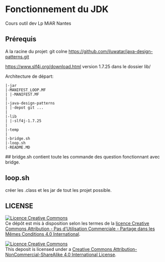 # Fonctionnement du JDK
Cours outil dev
Lp MiAR Nantes

## Prérequis
A la racine du projet:
git colne https://github.com/iluwatar/java-design-patterns.git

https://www.slf4j.org/download.html version 1.7.25 dans le dossier lib/

Architecture de départ:
```
|-jar  
|-MANIFEST_LOOP.MF  
| |-MANIFEST.MF  
|  
|-java-design-patterns  
| |-depot git ...  
|  
|-lib  
| |-slf4j-1.7.25  
|  
|-temp  
|  
|-bridge.sh
|-loop.sh
|-README.MD
```

## bridge.sh
contient toute les commande des question fonctionnant avec bridge.

## loop.sh
créer les .class et les jar de tout les projet possible.

## LICENSE
[![Licence Creative Commons](https://i.creativecommons.org/l/by-nc-sa/4.0/88x31.png)](https://creativecommons.org/licenses/by-nc-sa/4.0/deed.fr)  
Ce dépôt est mis à disposition selon les termes de la [licence Creative Commons Attribution - Pas d’Utilisation Commerciale - Partage dans les Mêmes Conditions 4.0 International](https://creativecommons.org/licenses/by-nc-sa/4.0/deed.fr).

[![Licence Creative Commons](https://i.creativecommons.org/l/by-nc-sa/4.0/88x31.png)](http://creativecommons.org/licenses/by-nc-sa/4.0/)  
This deposit is licensed under a [Creative Commons Attribution-NonCommercial-ShareAlike 4.0 International License](http://creativecommons.org/licenses/by-nc-sa/4.0/).
